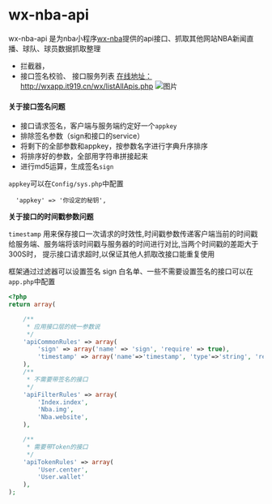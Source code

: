 # wx-nba-api
wx-nba-api 是为nba小程序[wx-nba](https://github.com/ecitlm/wx-nba)提供的api接口、抓取其他网站NBA新闻直播、球队、球员数据抓取整理
* 拦截器，
* 接口签名校验、
接口服务列表
[在线地址：](http://wxapp.it919.cn/wx/listAllApis.php)
http://wxapp.it919.cn/wx/listAllApis.php
![图片](https://dn-coding-net-production-pp.qbox.me/2e4887a6-898c-42b9-8662-6657b4bcf1ea.png)


#### 关于接口签名问题

* 接口请求签名，客户端与服务端约定好一个`appkey`
* 排除签名参数（sign和接口的service）
* 将剩下的全部参数和appkey，按参数名字进行字典升序排序
* 将排序好的参数，全部用字符串拼接起来
* 进行md5运算，生成签名`sign`

`appkey`可以在`Config/sys.php`中配置
```
  'appkey' => '你设定的秘钥',
```
__关于接口的时间戳参数问题__

`timestamp` 用来保存接口一次请求的时效性,时间戳参数传递客户端当前的时间戳给服务端、服务端将该时间戳与服务器的时间进行对比,当两个时间戳的差距大于300S时，
提示接口请求超时,以保证其他人抓取改接口能重复使用

框架通过过滤器可以设置签名 sign 白名单、一些不需要设置签名的接口可以在`app.php`中配置
```php
<?php
return array(

    /**
     * 应用接口层的统一参数说
     */
    'apiCommonRules' => array(
        'sign' => array('name' => 'sign', 'require' => true),
        'timestamp' => array('name'=>'timestamp', 'type'=>'string', 'require'=>false, 'desc'=>'时间戳参数')
    ),
    /**
     * 不需要带签名的接口
     */
    'apiFilterRules' => array(
        'Index.index',
        'Nba.img',
        'Nba.website',
    ),

    /**
     * 需要带Token的接口
     */
    'apiTokenRules' => array(
        'User.center',
        'User.wallet'
    ),
);

```